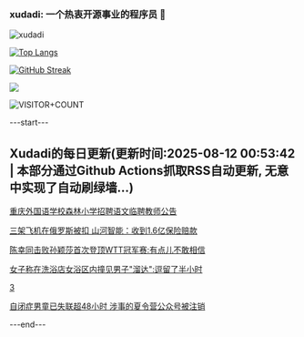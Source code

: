 ### xudadi: 一个热衷开源事业的程序员 👋

![xudadi](https://github-readme-stats-git-masterorgs-github-readme-stats-team.vercel.app/api?username=xudadi)

[![Top Langs](https://github-readme-stats.vercel.app/api/top-langs/?username=xudadi)](https://github.com/anuraghazra/github-readme-stats)

[![GitHub Streak](https://streak-stats.demolab.com?user=xudadi&locale=zh_Hans)](https://git.io/streak-stats)

![](https://raw.githubusercontent.com/xudadi/xudadi/main/assets/github-contribution-grid-snake.svg)

![VISITOR+COUNT](https://komarev.com/ghpvc/?username=xudadi&label=VISITOR+COUNT)


---start---

## Xudadi的每日更新(更新时间:2025-08-12 00:53:42 | 本部分通过Github Actions抓取RSS自动更新, 无意中实现了自动刷绿墙...)

[重庆外国语学校森林小学招聘语文临聘教师公告](https://www.gongkaoleida.com/article/2560971)

[三架飞机在俄罗斯被扣 山河智能：收到1.6亿保险赔款](https://m.163.com/news/article/K6N2BA1E051492T3.html)

[陈幸同击败孙颖莎首次登顶WTT冠军赛:有点儿不敢相信](https://m.163.com/news/article/K6MUBI8P05506BEH.html)

[女子称在洗浴店女浴区内撞见男子"溜达":逗留了半小时](https://m.163.com/news/article/K6MTTOCK053469LG.html)

[3](https://m.163.com/touch/news/sub/domestic)

[自闭症男童已失联超48小时 涉事的夏令营公众号被注销](https://m.163.com/news/article/K6MLIRC3053469M5.html)

---end---

